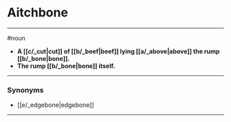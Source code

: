 # Aitchbone
---
#noun
- **A [[c/_cut|cut]] of [[b/_beef|beef]] lying [[a/_above|above]] the rump [[b/_bone|bone]].**
- **The rump [[b/_bone|bone]] itself.**
---
### Synonyms
- [[e/_edgebone|edgebone]]
---
